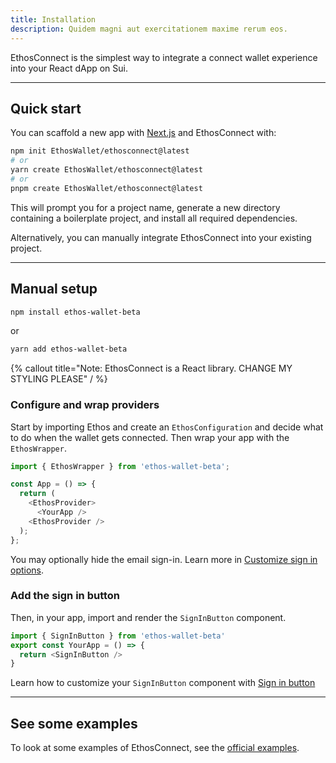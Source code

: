 ```yaml
---
title: Installation
description: Quidem magni aut exercitationem maxime rerum eos.
---
```


EthosConnect is the simplest way to integrate a connect wallet experience into your React dApp on Sui.

---

## Quick start

You can scaffold a new app with [Next.js](https://nextjs.org/) and EthosConnect with:

```bash
npm init EthosWallet/ethosconnect@latest
# or
yarn create EthosWallet/ethosconnect@latest
# or
pnpm create EthosWallet/ethosconnect@latest
```

This will prompt you for a project name, generate a new directory containing a boilerplate project, and install all required dependencies.

Alternatively, you can manually integrate EthosConnect into your existing project.

---

## Manual setup

```bash
npm install ethos-wallet-beta
```

or

```bash
yarn add ethos-wallet-beta
```

{% callout title="Note: EthosConnect is a React library. CHANGE MY STYLING PLEASE" / %}

### Configure and wrap providers

Start by importing Ethos and create an `EthosConfiguration` and decide what to do when the wallet gets connected. Then wrap your app with the `EthosWrapper`.

```js
import { EthosWrapper } from 'ethos-wallet-beta';

const App = () => {
  return (
    <EthosProvider>
      <YourApp />
    <EthosProvider />
  );
};
```

You may optionally hide the email sign-in. Learn more in [Customize sign in options](sign-in-options).

### Add the sign in button

Then, in your app, import and render the `SignInButton` component.

```js
import { SignInButton } from 'ethos-wallet-beta'
export const YourApp = () => {
  return <SignInButton />
}
```

Learn how to customize your `SignInButton` component with [Sign in button](sign-in-button)

---

## See some examples

To look at some examples of EthosConnect, see the [official examples](https://github.com/EthosWallet/ethosconnect/tree/main/examples).
